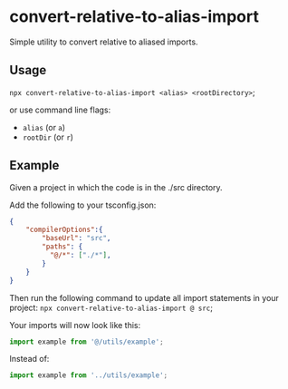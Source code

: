 # convert-relative-to-alias-import

Simple utility to convert relative to aliased imports.

## Usage

`npx convert-relative-to-alias-import <alias> <rootDirectory>`;

or use command line flags:

- `alias` (or `a`)
- `rootDir` (or `r`)

## Example

Given a project in which the code is in the ./src directory.

Add the following to your tsconfig.json:

```json
{
    "compilerOptions":{
        "baseUrl": "src",
        "paths": {
          "@/*": ["./*"],
        }
    }
}
```

Then run the following command to update all import statements in your project:
`npx convert-relative-to-alias-import @ src`;

Your imports will now look like this:

```typescript
import example from '@/utils/example';
```

Instead of:

```typescript
import example from '../utils/example';
```

